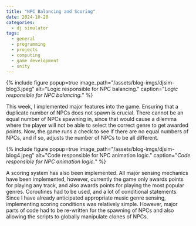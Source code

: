 ```yaml
---
title: "NPC Balancing and Scoring"
date: 2024-10-28
categories:
  - dj simulator
tags:
  - general
  - programming
  - projects
  - computing
  - game development
  - unity
---
```


{% include figure popup=true image_path="/assets/blog-imgs/djsim-blog3.jpeg" alt="Logic responsible for NPC balancing." caption="_Logic responsible for NPC balancing._" %}

This week, I implemented major features into the game. Ensuring that a duplicate number of NPCs does not spawn is crucial. There cannot be an equal number of NPCs spawning in, since that would cause a dilemma where the player will not be able to select the correct genre to get awarded points. Now, the game runs a check to see if there are no equal numbers of NPCs, and if so, adjusts the number of NPCs to be all different.

{% include figure popup=true image_path="/assets/blog-imgs/djsim-blog4.jpeg" alt="Code responsible for NPC animation logic." caption="_Code responsible for NPC animation logic._" %}

A scoring system has also been implemented. All major sensing mechanics have been implemented, however, currently the game only awards points for playing any track, and also awards points for playing the most popular genres. Coroutines had to be used, and a lot of conditional statements. Since I have already anticipated appropriate music genre sensing, implementing scoring conditions was relatively simple. However, major parts of code had to be re-written for the spawning of NPCs and also allowing the scripts to globally manipulate clones of NPCs.
